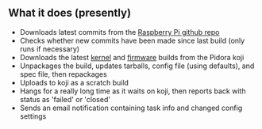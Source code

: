 What it does (presently)
-----------------
- Downloads latest commits from the [Raspberry Pi github repo](https://github.com/raspberrypi)
- Checks whether new commits have been made since last build (only runs if necessary)
- Downloads the latest [kernel](http://japan.proximity.on.ca/koji/packageinfo?packageID=11981) and [firmware](http://japan.proximity.on.ca/koji/packageinfo?packageID=11987) builds from the Pidora koji
- Unpackages the build, updates tarballs, config file (using defaults), and spec file, then repackages
- Uploads to koji as a scratch build
- Hangs for a really long time as it waits on koji, then reports back with status as 'failed' or 'closed'
- Sends an email notification containing task info and changed config settings
